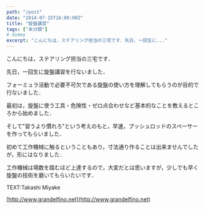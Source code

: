 ```yaml
---
path: "/post"
date: "2014-07-15T16:00:00Z"
title: "旋盤講習"
tags: ["未分類"]
# dummy
excerpt: "こんにちは，ステアリング担当の三宅です．先日，一回生に..."
---
```




[](15-1.jpg)

こんにちは，ステアリング担当の三宅です．

先日，一回生に旋盤講習を行ないました．

フォーミュラ活動で必要不可欠である旋盤の使い方を理解してもらうのが目的で行ないました．

最初は，旋盤に使う工具・危険性・ゼロ点合わせなど基本的なことを教えるところから始めました．

そして"習うより慣れろ"という考えのもと，早速，プッシュロッドのスペーサーを作ってもらいました．

初めて工作機械に触るということもあり，寸法通り作ることは出来ませんでしたが，形にはなりました．

工作機械は場数を踏むほど上達するので，大変だとは思いますが，少しでも早く旋盤の技術を磨いてもらいたいです．

TEXT:Takashi Miyake

[http://www.grandelfino.net](http://www.grandelfino.net)

